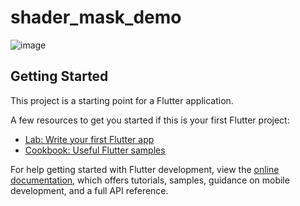# shader_mask_demo

![image]( https://github.com/shaoting0730/Flutter_learn_demo/blob/master/%E5%8A%9F%E8%83%BD%E7%B1%BBWidget/shader_mask_demo/result.png ) <br/>

## Getting Started

This project is a starting point for a Flutter application.

A few resources to get you started if this is your first Flutter project:

- [Lab: Write your first Flutter app](https://docs.flutter.dev/get-started/codelab)
- [Cookbook: Useful Flutter samples](https://docs.flutter.dev/cookbook)

For help getting started with Flutter development, view the
[online documentation](https://docs.flutter.dev/), which offers tutorials,
samples, guidance on mobile development, and a full API reference.
